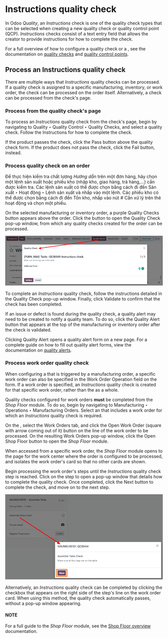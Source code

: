# Instructions quality check

In Odoo *Quality*, an *Instructions* check is one of the quality check types that can be selected
when creating a new quality check or quality control point (QCP). *Instructions* checks consist of a
text entry field that allows the creator to provide instructions for how to complete the check.

For a full overview of how to configure a quality check or a , see the documentation on
[quality checks](../quality_management/quality_checks.md#quality-quality-management-quality-checks) and [quality control points](../quality_management/quality_control_points.md#quality-quality-management-quality-control-points).

## Process an Instructions quality check

There are multiple ways that *Instructions* quality checks can be processed. If a quality check is
assigned to a specific manufacturing, inventory, or work order, the check can be processed on the
order itself. Alternatively, a check can be processed from the check's page.

### Process from the quality check's page

To process an *Instructions* quality check from the check's page, begin by navigating to
Quality ‣ Quality Control ‣ Quality Checks, and select a quality check. Follow
the Instructions for how to complete the check.

If the product passes the check, click the Pass button above the quality check form. If
the product does not pass the check, click the Fail button, instead.

### Process quality check on an order

Để thực hiện kiểm tra chất lượng *Hướng dẫn* trên một đơn hàng, hãy chọn một lệnh sản xuất hoặc phiếu kho (nhập kho, giao hàng, trả hàng,...) cần được kiểm tra. Các lệnh sản xuất có thể được chọn bằng cách đi đến Sản xuất ‣ Hoạt động ‣ Lệnh sản xuất và nhấp vào một lệnh. Các phiếu kho có thể được chọn bằng cách đi đến Tồn kho, nhấp vào nút # Cần xử lý trên thẻ hoạt động và chọn một phiếu.

On the selected manufacturing or inventory order, a purple Quality Checks button appears
above the order. Click the button to open the Quality Check pop-up window, from which
any quality checks created for the order can be processed.

![The Quality Check pop-up window on a manufacturing or inventory order.](../../../../.gitbook/assets/quality-check-pop-up.png)

To complete an *Instructions* quality check, follow the instructions detailed in the
Quality Check pop-up window. Finally, click Validate to confirm that the
check has been completed.

If an issue or defect is found during the quality check, a quality alert may need to be created to
notify a quality team. To do so, click the Quality Alert button that appears at the top
of the manufacturing or inventory order after the check is validated.

Clicking Quality Alert opens a quality alert form on a new page. For a complete guide on
how to fill out quality alert forms, view the documentation on [quality alerts](../quality_management/quality_alerts.md#quality-quality-management-quality-alerts).

### Process work order quality check

When configuring a  that is triggered by a manufacturing order, a specific work order can also
be specified in the Work Order Operation field on the  form. If a work order is
specified, an *Instructions* quality check is created for that specific work order, rather than the
 as a whole.

Quality checks configured for work orders **must** be completed from the *Shop Floor* module. To do
so, begin by navigating to Manufacturing ‣ Operations ‣ Manufacturing Orders.
Select an  that includes a work order for which an *Instructions* quality check is required.

On the , select the Work Orders tab, and click the Open Work Order
(square with arrow coming out of it) button on the line of the work order to be processed. On the
resulting Work Orders pop-up window, click the Open Shop Floor button to
open the *Shop Floor* module.

When accessed from a specific work order, the *Shop Floor* module opens to the page for the work
center where the order is configured to be processed, and isolates the work order's card so that no
other cards are shown.

Begin processing the work order's steps until the *Instructions* quality check step is reached.
Click on the step to open a pop-up window that details how to complete the quality check. Once
completed, click the Next button to complete the check, and move on to the next step.

![An Instruction check as it appears in the Shop Floor module.](../../../../.gitbook/assets/instructions-check-shop-floor.png)

Alternatively, an *Instructions* quality check can be completed by clicking the checkbox that
appears on the right side of the step's line on the work order card. When using this method, the
quality check automatically passes, without a pop-up window appearing.

#### NOTE
For a full guide to the *Shop Floor* module, see the [Shop Floor overview](../../manufacturing/shop_floor/shop_floor_overview.md#manufacturing-shop-floor-shop-floor-overview) documentation.
